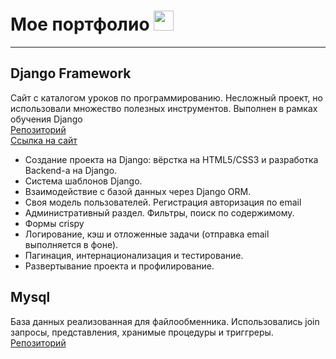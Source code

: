 <h1>Мое портфолио <img src="https://github.com/blackcater/blackcater/raw/main/images/Hi.gif" height="32"/></h1>
<hr>
<h2>Django Framework</h2>



Сайт с каталогом уроков по программированию. Несложный проект, но использовали множество полезных
инструментов. Выполнен в рамках обучения Django
<br>
<a href="https://github.com/andrey952155/gb_django">Репозиторий</a>
<br>
<a href="http://lessons.botbinance.ru/mainapp/">Ссылка на сайт</a>
<br>
<ul>
<li>Создание проекта на Django: вёрстка на HTML5/CSS3 и разработка Backend-а на Django.</li>
<li>Система шаблонов Django.</li>
<li>Взаимодействие с базой данных через Django ORM.</li>
<li>Своя модель пользователей. Регистрация авторизация по email</li>
<li>Административный раздел. Фильтры, поиск по содержимому.</li>
<li>Формы crispy</li>
<li>Логирование, кэш и отложенные задачи (отправка email выполняется в фоне).</li>
<li>Пагинация, интернационализация и тестирование.</li>
<li>Развертывание проекта и профилирование.</li>
</ul>

<h2>Mysql</h2>
База данных реализованная для файлообменника. Использовались join запросы, представления, хранимые процедуры и триггреры.
<br><a href="https://github.com/andrey952155/gb_mysql">Репозиторий</a>


